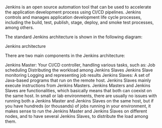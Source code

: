 Jenkins is an open source automation tool that can be used to accelerate the application development process using CI/CD pipelines. Jenkins controls and manages application development life cycle processes, including the build, test, publish, stage, deploy, and smoke test processes, among others.

 

 

The standard Jenkins architecture is shown in the following diagram:


Jenkins architecture

There are two main components in the Jenkins architecture:

Jenkins Master: Your CI/CD controller, handling various tasks, such as:
Job scheduling
Distributing the workload among Jenkins Slaves
Jenkins Slave monitoring
Logging and representing job results
Jenkins Slaves: A set of Java-based programs that run on the remote host. Jenkins Slaves mainly execute instructions from Jenkins Masters. 
Jenkins Masters and Jenkins Slaves are functionalities, which basically means that both can coexist on the same host. In small or lab environments, there are usually no issues with running both a Jenkins Master and Jenkins Slaves on the same host, but if you have hundreds (or thousands) of jobs running in your environment, it makes sense to run the Jenkins Master and Jenkins Slaves on different nodes, and to have several Jenkins Slaves, to distribute the load among them. 

